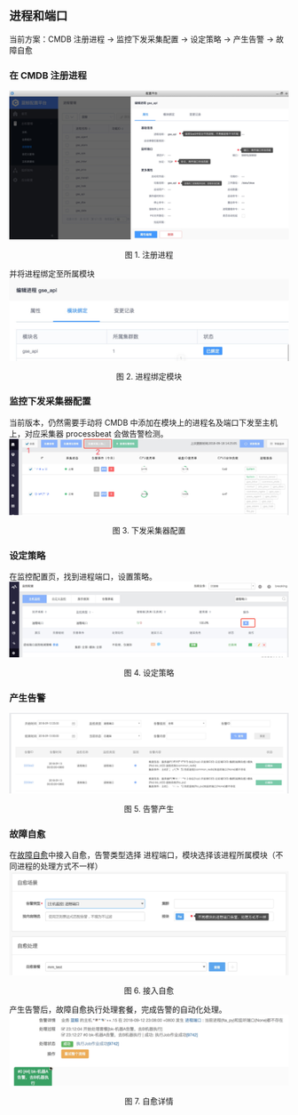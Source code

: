 ## 进程和端口

当前方案：CMDB 注册进程 →  监控下发采集配置 → 设定策略  → 产生告警 → 故障自愈

### 在 CMDB 注册进程

![](./assets/15372519110882.jpg)
<center>图 1. 注册进程</center>

并将进程绑定至所属模块
![](./assets/15372523371422.jpg)
<center>图 2. 进程绑定模块</center>

### 监控下发采集器配置

当前版本，仍然需要手动将 CMDB 中添加在模块上的进程名及端口下发至主机上，对应采集器 processbeat 会做告警检测。
![](./assets/15372520456567.jpg)
<center>图 3. 下发采集器配置</center>

### 设定策略

在监控配置页，找到进程端口，设置策略。
![](./assets/15372515049194.jpg)
<center>图 4. 设定策略</center>

### 产生告警

![](./assets/15372522856813.jpg)
<center>图 5. 告警产生</center>

### 故障自愈

在[故障自愈](http://docs.bk.tencent.com/product_white_paper/fta/)中接入自愈，告警类型选择 进程端口，模块选择该进程所属模块（不同进程的处理方式不一样）
![](./assets/15372514466345.jpg)
<center>图 6. 接入自愈</center>

产生告警后，故障自愈执行处理套餐，完成告警的自动化处理。
![](./assets/15372532508822.jpg)
<center>图 7. 自愈详情</center>
